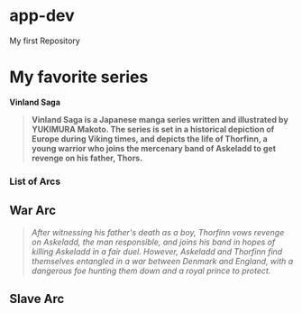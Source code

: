 # app-dev
My first Repository
# **My favorite series**
**Vinland Saga**
> **Vinland Saga is a Japanese manga series written and illustrated by YUKIMURA Makoto. The series is set in a historical depiction of Europe during Viking times, and depicts the life of Thorfinn, a young warrior who joins the mercenary band of Askeladd to get revenge on his father, Thors.**

### List of Arcs
## War Arc
> *After witnessing his father's death as a boy, Thorfinn vows revenge on Askeladd, the man responsible, and joins his band in hopes of killing Askeladd in a fair duel. However, Askeladd and Thorfinn find themselves entangled in a war between Denmark and England, with a dangerous foe hunting them down and a royal prince to protect.*
## Slave Arc
